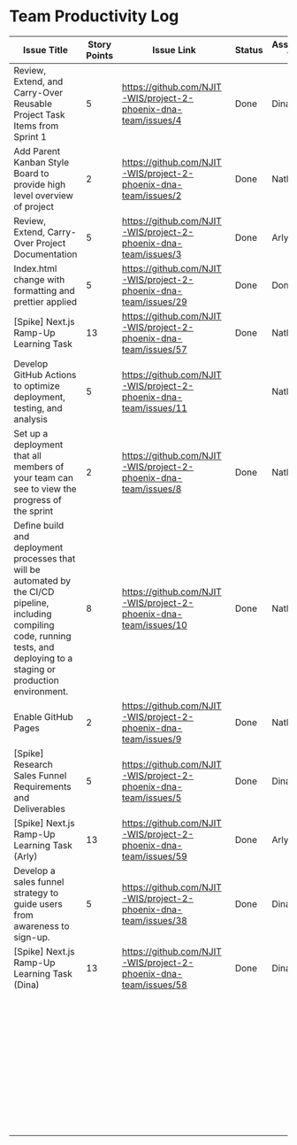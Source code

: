 # Team Productivity Log

| Issue Title | Story Points | Issue Link | Status | Assigned To | Assigned On | Completed On | Category | Status Notes |
| ----------- | ------------| ---------- | ------ | -----------| ----------- | ------------| -------- | ------------ |
|Review, Extend, and Carry-Over Reusable Project Task Items from Sprint 1|5|https://github.com/NJIT-WIS/project-2-phoenix-dna-team/issues/4|Done|Dina|3/28/23|4/10/23|Tasks||
|Add Parent Kanban Style Board to provide high level overview of project|2|https://github.com/NJIT-WIS/project-2-phoenix-dna-team/issues/2|Done|Nathan|3/28/23|4/10/23|Task||
|Review, Extend, Carry-Over Project Documentation|5|https://github.com/NJIT-WIS/project-2-phoenix-dna-team/issues/3|Done|Arly|3/28/23|4/10/23|Task||
|Index.html change with formatting and prettier applied|5|https://github.com/NJIT-WIS/project-2-phoenix-dna-team/issues/29|Done|Done|3/28/23|4/10/23|Task||
|[Spike] Next.js Ramp-Up Learning Task|13|https://github.com/NJIT-WIS/project-2-phoenix-dna-team/issues/57|Done|Nathan|3/28/23|4/10/23|Task||
|Develop GitHub Actions to optimize deployment, testing, and analysis|5|https://github.com/NJIT-WIS/project-2-phoenix-dna-team/issues/11||Nathan|3/28/23|4/10/23|Task||
|Set up a deployment that all members of your team can see to view the progress of the sprint|2|https://github.com/NJIT-WIS/project-2-phoenix-dna-team/issues/8|Done|Nathan|3/28/23|4/10/23|Task||
|Define build and deployment processes that will be automated by the CI/CD pipeline, including compiling code, running tests, and deploying to a staging or production environment.|8|https://github.com/NJIT-WIS/project-2-phoenix-dna-team/issues/10|Done|Nathan|3/28/23|4/10/23|Task||
|Enable GitHub Pages|2|https://github.com/NJIT-WIS/project-2-phoenix-dna-team/issues/9|Done|Nathan|3/28/23|4/10/23|Task||
|[Spike] Research Sales Funnel Requirements and Deliverables|5|https://github.com/NJIT-WIS/project-2-phoenix-dna-team/issues/5|Done|Dina|3/28/23|4/10/23|Task||
|[Spike] Next.js Ramp-Up Learning Task (Arly)|13|https://github.com/NJIT-WIS/project-2-phoenix-dna-team/issues/59|Done|Arly|3/28/23|4/10/23|Task||
|Develop a sales funnel strategy to guide users from awareness to sign-up.|5|https://github.com/NJIT-WIS/project-2-phoenix-dna-team/issues/38|Done|Dina|3/28/23|4/10/23|Task||
|[Spike] Next.js Ramp-Up Learning Task (Dina)|13|https://github.com/NJIT-WIS/project-2-phoenix-dna-team/issues/58|Done|Dina|3/28/23|4/10/23|Task||
||||||||||
||||||||||
||||||||||
||||||||||
||||||||||
||||||||||
||||||||||
||||||||||
||||||||||
||||||||||
||||||||||
||||||||||
||||||||||
||||||||||
||||||||||
||||||||||
||||||||||
||||||||||
||||||||||
||||||||||
||||||||||
||||||||||
||||||||||
||||||||||
||||||||||
||||||||||
||||||||||
||||||||||
||||||||||
||||||||||
||||||||||
||||||||||
||||||||||
||||||||||
||||||||||
||||||||||
||||||||||
||||||||||
||||||||||
||||||||||
||||||||||
||||||||||
||||||||||
